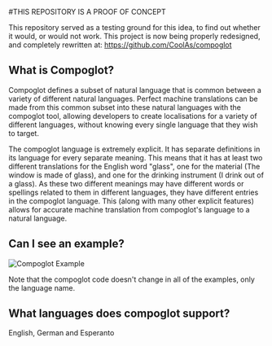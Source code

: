 
#THIS REPOSITORY IS A PROOF OF CONCEPT

This repository served as a testing ground for this idea, to find out whether it would, or would not work. This project is now being properly redesigned, and completely rewritten at: https://github.com/CoolAs/compoglot

## What is Compoglot?
Compoglot defines a subset of natural language that is common between a variety of different natural languages.  Perfect machine translations can be made from this common subset into these natural languages with the compoglot tool, allowing developers to create localisations for a variety of different languages, without knowing every single language that they wish to target.

The compoglot language is extremely explicit. It has separate definitions in its language for every separate meaning. This means that it has at least two different translations for the English word "glass", one for the material (The window is made of glass), and one for the drinking instrument (I drink out of a glass). As these two different meanings may have different words or spellings related to them in different languages, they have different entries in the compoglot language. This (along with many other explicit features) allows for accurate machine translation from compoglot's language to a natural language.


## Can I see an example?
![Compoglot Example](http://i.imgur.com/HlDOhj7.png)

Note that the compoglot code doesn't change in all of the examples, only the language name.


## What languages does compoglot support?
English, German and Esperanto

